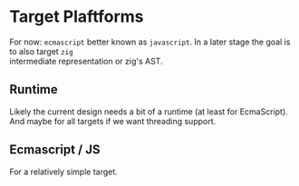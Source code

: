 # Target Plaftforms

For now: `ecmascript` better known as `javascript`. In a later stage the goal is to also target `zig`  
intermediate representation or zig's AST.

## Runtime

Likely the current design needs a bit of a runtime (at least for EcmaScript). And maybe for all targets
if we want threading support.

## Ecmascript / JS

For a relatively simple target.
